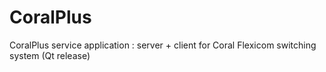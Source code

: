 
# CoralPlus

CoralPlus service application : server + client for Coral Flexicom switching system (Qt release)
